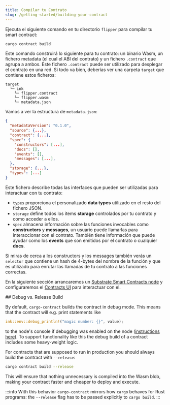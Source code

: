 ```yaml
---
title: Compilar tu Contrato
slug: /getting-started/building-your-contract
---
```


Ejecuta el siguiente comando en tu directorio `flipper` para compilar tu smart contract:

```bash
cargo contract build
```

Este comando construirá lo siguiente para tu contrato: un binario Wasm, un fichero metadata (el cual el ABI del contrato) y un fichero `.contract` que agrupa a ambos. Este fichero `.contract` puede ser utilizado para desplegar el contrato en una red. Si todo va bien, deberías ver una carpeta `target` que contiene estos ficheros:

```
target
  └─ ink
    └─ flipper.contract
    └─ flipper.wasm
    └─ metadata.json
```

Vamos a ver la estructura de `metadata.json`:

```json
{
  "metadataVersion": "0.1.0",
  "source": {...},
  "contract": {...},
  "spec": {
    "constructors": [...],
    "docs": [],
    "events": [],
    "messages": [...],
  },
  "storage": {...},
  "types": [...]
}
```

Este fichero describe todas las interfaces que pueden ser utilizadas para interactuar con tu contrato:

* `types` proporciona el personalizado **data types** utilizado en el resto del fichero JSON.
* `storage` define todos los items **storage** controlados por tu contrato y como acceder a ellos. 
* `spec` almacena información sobre las funciones invocables como **constructors** y **messages**, un usuario 
puede llamarlas para interaccionar con el contrato. También tiene información que puede ayudar como los **events**
que son emitidos por el contrato o cualquier **docs**.

Si miras de cerca a los constructors y los messages también verás un `selector` que contiene un hash de 4-bytes del nombre de la función
y que es utilizado para enrutar las llamadas de tu contrato a las funciones correctas.

En la siguiente sección arrancaremos un [Substrate Smart Contracts node](https://github.com/paritytech/substrate-contracts-node)
y configuraremos el [Contracts UI](https://github.com/paritytech/contracts-ui) para interactuar con el.

<div class="translateTodo">
## Debug vs. Release Build

By default, `cargo-contract` builds the contract in debug mode. This means
that the contract will e.g. print statements like

```rust
ink::env::debug_println!("magic number: {}", value);
```

to the node's console if debugging was enabled on the node ([instructions here](/faq#how-do-i-print-something-to-the-console-from-the-runtime)).
To support functionality like this the debug build of a contract includes some
heavy-weight logic.

For contracts that are supposed to run in production you should always build the
contract with `--release`:

```bash
cargo contract build --release
```

This will ensure that nothing unnecessary is compiled into the Wasm blob, making
your contract faster and cheaper to deploy and execute.

:::info
With this behavior `cargo-contract` mirrors how `cargo` behaves for Rust programs:
the `--release` flag has to be passed explicitly to `cargo build`.
:::
</div>